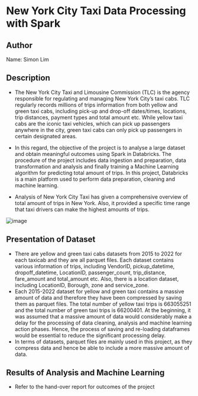 # New York City Taxi Data Processing with Spark

## Author
Name: Simon Lim

## Description
- The New York City Taxi and Limousine Commission (TLC) is the agency responsible for 
regulating and managing New York City’s taxi cabs. TLC regularly records millions of trips 
information from both yellow and green taxi cabs, including pick-up and drop-off 
dates/times, locations, trip distances, payment types and total amount etc. While yellow 
taxi cabs are the iconic taxi vehicles, which can pick up passengers anywhere in the city, 
green taxi cabs can only pick up passengers in certain designated areas.

- In this regard, the objective of the project is to analyse a large dataset and obtain 
meaningful outcomes using Spark in Databricks. The procedure of the project includes data 
ingestion and preparation, data transformation and analysis and finally training a Machine 
Learning algorithm for predicting total amount of trips. In this project, Databricks is a main 
platform used to perform data preparation, cleaning and machine learning.

- Analysis of New York City Taxi has given a comprehensive overview of total amount of trips in New York. Also, it provided a specific time range that taxi drivers can make the highest amounts of trips.

![image](https://github.com/SimonLim03/Data-Processing-with-Databricks-Spark/assets/150989115/eb33a883-7ffc-4569-b690-7445e5eb9e0d)



## Presentation of Dataset
- There are yellow and green taxi cabs datasets from 2015 to 2022 for each taxicab and they 
are all parquet files. Each dataset contains various information of trips, including VendorID, 
pickup_datetime, dropoff_datetime, LocationID, passenger_count, trip_distance, 
fare_amount and total_amount etc. Also, there is a location dataset, including LocationID, 
Borough, zone and service_zone.
- Each 2015-2022 dataset for yellow and green taxi contains a massive amount of data and 
therefore they have been compressed by saving them as parquet files. The total number of 
yellow taxi trips is 663055251 and the total number of green taxi trips is 66200401. At the 
beginning, it was assumed that a massive amount of data would considerably make a delay 
for the processing of data cleaning, analysis and machine learning action phases. Hence, the 
process of saving and re-loading dataframes would be essential to reduce the significant 
processing delay.
- In terms of datasets, parquet files are mainly used in this project, as they compress data and 
hence be able to include a more massive amount of data.


## Results of Analysis and Machine Learning
- Refer to the hand-over report for outcomes of the project
